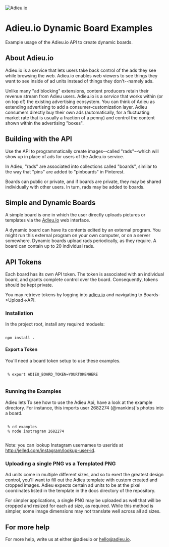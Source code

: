 ![Adieu.io](http://i.imgur.com/I4Br4c9.png?1)

Adieu.io Dynamic Board Examples
===============================

Example usage of the Adieu.io API to create dynamic boards.

## About Adieu.io

Adieu.io is a service that lets users take back control of the ads they see while 
browsing the web. Adieu.io enables web viewers to see things they want to see inside of ad units
instead of things they don't--namely ads.

Unlike many "ad blocking" extensions, content producers retain their revenue stream from Adieu users. Adieu.io is a *service* that works within (or on top of) the existing advertising ecosystem. You can think of Adieu as extending advertising to add a consumer-customization layer. Adieu consumers directly buy their own ads (automatically, for a fluctuating market rate that is usually a fraction of a penny) and control the content shown within the advertising "boxes".

## Building with the API

Use the API to programmatically create images--called "rads"--which will show up in place of ads for users of the Adieu.io service.

In Adieu, "rads" are associated into collections called "boards", similar to the way that "pins" are added to "pinboards" in Pinterest. 

Boards can public or private, and if boards are private, they may be shared individually with other users. In turn, rads may be added to boards.

## Simple and Dynamic Boards

A simple board is one in which the user directly uploads pictures or templates via the [Adieu.io](https://www.adieu.io/) web interface. 

A dynamic board can have its contents edited by an external program. You might run this external program on your own computer, or on a server somewhere. Dynamic boards upload rads periodically, as they require. A board can contain up to 20 individual rads.

## API Tokens

Each board has its own API token. The token is associated with an individual board, and grants complete control over the board. Consequently, tokens should be kept private.

You may retrieve tokens by logging into [adieu.io](https://www.adieu.io/) and navigating to Boards->Upload->API.

### Installation

In the project root, install any required moduels:

```bash

npm install .

```

#### Export a Token

You'll need a board token setup to use these examples.

```

 % export ADIEU_BOARD_TOKEN=YOURTOKENHERE


```

### Running the Examples

Adieu lets To see how to use the Adieu Api, have a look at the example directory. For instance, this imports user 2682274 (@mankins)'s photos into a board.

```

 % cd examples
 % node instragram 2682274


```

Note: you can lookup Instagram usernames to userids at http://jelled.com/instagram/lookup-user-id.

### Uploading a single PNG vs a Templated PNG

Ad units come in multiple different sizes, and so to exert the greatest design control, you'll want to fill out the Adieu template with custom created and cropped images. Adieu expects certain ad units to be at the pixel coordinates listed in the template in the docs directory of the repository.

For simpler applications, a single PNG may be uploaded as well that will be cropped and resized for each ad size, as required. While this method is simpler, some image dimensions may not translate well across all ad sizes. 


## For more help

For more help, write us at either @adieuio or hello@adieu.io.
